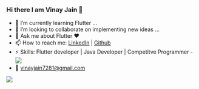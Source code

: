 ### Hi there I am Vinay Jain 👋

- 🌱 I’m currently learning Flutter ...
- 👯 I’m looking to collaborate on implementing new ideas ...
- 💬 Ask me about Flutter ❤
- 📫 How to reach me: <a href="https://www.linkedin.com/in/vinay-jain-394288188">LinkedIn</a> | <a href="https://github.com/swift0vinay">Github</a>
- ⚡ Skills: Flutter developer | Java Developer | Competitve Programmer
-<img src='https://cdn.jsdelivr.net/npm/simple-icons@v3/icons/youtube.svg'>
- 📧 vinayjain7281@gmail.com
<img src='https://github-readme-stats.vercel.app/api?username=swift0vinay&&show_icons=true&title_color=ffffff&icon_color=bb2acf&text_color=daf7dc&bg_color=151515'>
